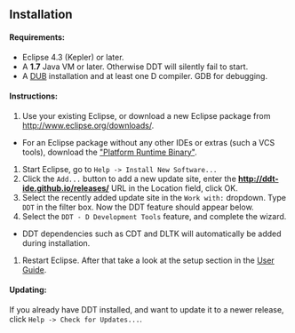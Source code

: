 ## Installation

#### Requirements: 
 * Eclipse 4.3 (Kepler) or later.
 * A **1.7** Java VM or later. Otherwise DDT will silently fail to start.
 * A [DUB](http://code.dlang.org/about) installation and at least one D compiler. GDB for debugging.

#### Instructions:
 1. Use your existing Eclipse, or download a new Eclipse package from http://www.eclipse.org/downloads/. 
  * For an Eclipse package without any other IDEs or extras (such a VCS tools), download the ["Platform Runtime Binary"](http://download.eclipse.org/eclipse/downloads/drops4/R-4.3.1-201309111000/#PlatformRuntime). 
 1. Start Eclipse, go to `Help -> Install New Software...`
 1. Click the `Add...` button to add a new update site, enter the **http://ddt-ide.github.io/releases/** URL in the Location field, click OK.
 1. Select the recently added update site in the `Work with:` dropdown. Type `DDT` in the filter box. Now the DDT feature should appear below.
 1. Select the `DDT - D Development Tools` feature, and complete the wizard. 
  * DDT dependencies such as CDT and DLTK will automatically be added during installation.
 1. Restart Eclipse. After that take a look at the setup section in the [User Guide](UserGuide.md#user-guide).
  

#### Updating:
If you already have DDT installed, and want to update it to a newer release, click `Help -> Check for Updates...`.